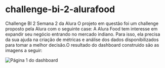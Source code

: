 # challenge-bi-2-alurafood
Challenge BI 2 Semana 2 da Alura
O projeto em questão foi um challenge proposto pela Alura com o seguinte case:
A Alura Food tem interesse em expandir seu negócio entrando no mercado indiano. 
Para isso, ela precisa da sua ajuda na criação de métricas e análise dos dados disponibilizados para tomar a melhor decisão.O resultado do dashboard construido são as imagens a seguir: 

![Página 1 do dashboard]((Screenshot_1.png))
